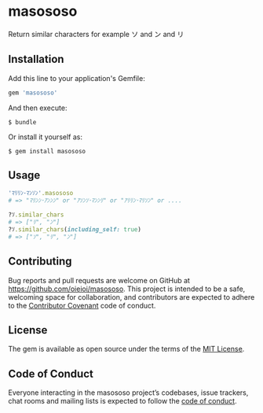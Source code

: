 # masososo

Return similar characters for example ソ and ン and リ

## Installation

Add this line to your application's Gemfile:

```ruby
gem 'masososo'
```

And then execute:

    $ bundle

Or install it yourself as:

    $ gem install masososo

## Usage

```ruby
'ﾏﾘﾘﾝ･ﾏﾝｿﾝ'.masososo
# => "ﾏﾘﾝﾝ･ｱﾝﾝﾝ" or "ｱｿﾝｿ･ﾏﾝﾝﾘ" or "ｱﾘﾘﾝ･ﾏﾘｿﾝ" or ....

?ｿ.similar_chars
# => ["ﾘ", "ﾝ"]
?ｿ.similar_chars(including_self: true)
# => ["ｿ", "ﾘ", "ﾝ"]
```

## Contributing

Bug reports and pull requests are welcome on GitHub at https://github.com/oieioi/masososo. This project is intended to be a safe, welcoming space for collaboration, and contributors are expected to adhere to the [Contributor Covenant](http://contributor-covenant.org) code of conduct.

## License

The gem is available as open source under the terms of the [MIT License](https://opensource.org/licenses/MIT).

## Code of Conduct

Everyone interacting in the masososo project’s codebases, issue trackers, chat rooms and mailing lists is expected to follow the [code of conduct](https://github.com/oieioi/masososo/blob/master/CODE_OF_CONDUCT.md).

